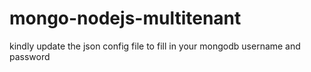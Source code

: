 # mongo-nodejs-multitenant

kindly update the json config file to fill in your mongodb username and password